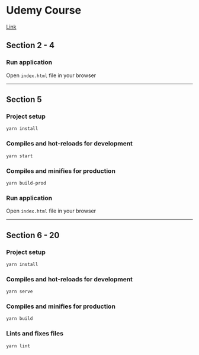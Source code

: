 # Udemy Course

[Link](https://www.udemy.com/course/complete-vue-js-developer-zero-to-mastery-vuex/)

## Section 2 - 4

### Run application
Open <code>index.html</code> file in your browser

<hr />

## Section 5

### Project setup
```
yarn install
```

### Compiles and hot-reloads for development
```
yarn start
```

### Compiles and minifies for production
```
yarn build-prod
```

### Run application
Open <code>index.html</code> file in your browser

<hr />

## Section 6 - 20

### Project setup
```
yarn install
```

### Compiles and hot-reloads for development
```
yarn serve
```

### Compiles and minifies for production
```
yarn build
```

### Lints and fixes files
```
yarn lint
```
